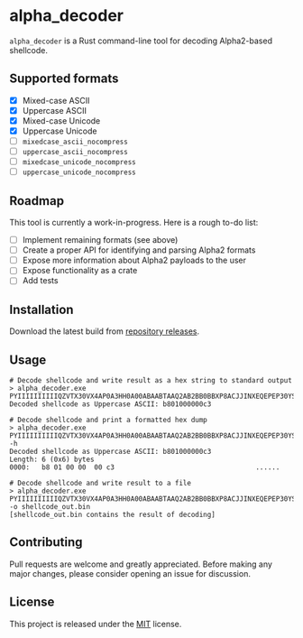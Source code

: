 # alpha_decoder

`alpha_decoder` is a Rust command-line tool for decoding Alpha2-based shellcode.

## Supported formats

- [x] Mixed-case ASCII
- [x] Uppercase ASCII
- [x] Mixed-case Unicode
- [x] Uppercase Unicode
- [ ] `mixedcase_ascii_nocompress`
- [ ] `uppercase_ascii_nocompress`
- [ ] `mixedcase_unicode_nocompress`
- [ ] `uppercase_unicode_nocompress`

## Roadmap

This tool is currently a work-in-progress. Here is a rough to-do list:

- [ ] Implement remaining formats (see above)
- [ ] Create a proper API for identifying and parsing Alpha2 formats
- [ ] Expose more information about Alpha2 payloads to the user
- [ ] Expose functionality as a crate
- [ ] Add tests

## Installation
Download the latest build from [repository releases](https://github.com/LeoCodes21/alpha_decoder/releases).

## Usage

```
# Decode shellcode and write result as a hex string to standard output
> alpha_decoder.exe PYIIIIIIIIIIQZVTX30VX4AP0A3HH0A00ABAABTAAQ2AB2BB0BBXP8ACJJINXEQEPEP30YSA
Decoded shellcode as Uppercase ASCII: b801000000c3

# Decode shellcode and print a formatted hex dump
> alpha_decoder.exe PYIIIIIIIIIIQZVTX30VX4AP0A3HH0A00ABAABTAAQ2AB2BB0BBXP8ACJJINXEQEPEP30YSA -h
Decoded shellcode as Uppercase ASCII: b801000000c3
Length: 6 (0x6) bytes
0000:   b8 01 00 00  00 c3                                   ......

# Decode shellcode and write result to a file
> alpha_decoder.exe PYIIIIIIIIIIQZVTX30VX4AP0A3HH0A00ABAABTAAQ2AB2BB0BBXP8ACJJINXEQEPEP30YSA -o shellcode_out.bin
[shellcode_out.bin contains the result of decoding]
```

## Contributing
Pull requests are welcome and greatly appreciated. Before making any major changes, please consider opening an issue for discussion.

## License
This project is released under the [MIT](https://choosealicense.com/licenses/mit/) license.
